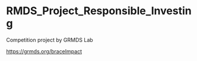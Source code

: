 # RMDS_Project_Responsible_Investing
Competition project by GRMDS Lab

https://grmds.org/braceImpact
